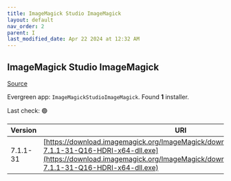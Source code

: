 ```yaml
---
title: ImageMagick Studio ImageMagick
layout: default
nav_order: 2
parent: I
last_modified_date: Apr 22 2024 at 12:32 AM
---
```


## ImageMagick Studio ImageMagick

[Source](https://imagemagick.org/)

Evergreen app: `ImageMagickStudioImageMagick`. Found **1** installer.

Last check: 🟢

| Version  | URI                                                                                                                                                                                                                  |
| -------- | -------------------------------------------------------------------------------------------------------------------------------------------------------------------------------------------------------------------- |
| 7.1.1-31 | [https://download.imagemagick.org/ImageMagick/download/binaries/ImageMagick-7.1.1-31-Q16-HDRI-x64-dll.exe](https://download.imagemagick.org/ImageMagick/download/binaries/ImageMagick-7.1.1-31-Q16-HDRI-x64-dll.exe) |
